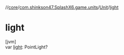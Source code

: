 //[core](../../../index.md)/[com.shinkson47.SplashX6.game.units](../index.md)/[Unit](index.md)/[light](light.md)

# light

[jvm]\
var [light](light.md): PointLight?
